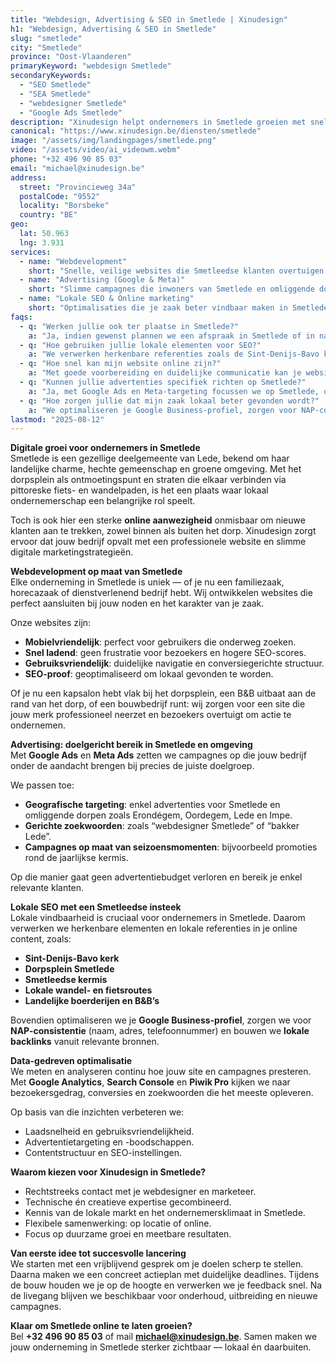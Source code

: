 ```yaml
---
title: "Webdesign, Advertising & SEO in Smetlede | Xinudesign"
h1: "Webdesign, Advertising & SEO in Smetlede"
slug: "smetlede"
city: "Smetlede"
province: "Oost-Vlaanderen"
primaryKeyword: "webdesign Smetlede"
secondaryKeywords:
  - "SEO Smetlede"
  - "SEA Smetlede"
  - "webdesigner Smetlede"
  - "Google Ads Smetlede"
description: "Xinudesign helpt ondernemers in Smetlede groeien met snelle, gebruiksvriendelijke websites, doelgerichte advertentiecampagnes en lokale SEO-strategieën die inspelen op de troeven van het dorp."
canonical: "https://www.xinudesign.be/diensten/smetlede"
image: "/assets/img/landingpages/smetlede.png"
video: "/assets/video/ai_videowm.webm"
phone: "+32 496 90 85 03"
email: "michael@xinudesign.be"
address:
  street: "Provincieweg 34a"
  postalCode: "9552"
  locality: "Borsbeke"
  country: "BE"
geo:
  lat: 50.963
  lng: 3.931
services:
  - name: "Webdevelopment"
    short: "Snelle, veilige websites die Smetleedse klanten overtuigen en converteren."
  - name: "Advertising (Google & Meta)"
    short: "Slimme campagnes die inwoners van Smetlede en omliggende dorpen gericht bereiken."
  - name: "Lokale SEO & Online marketing"
    short: "Optimalisaties die je zaak beter vindbaar maken in Smetlede en omgeving."
faqs:
  - q: "Werken jullie ook ter plaatse in Smetlede?"
    a: "Ja, indien gewenst plannen we een afspraak in Smetlede of in naburige dorpen zoals [Erondégem](/diensten/erondegem), [Oordegem](/diensten/oordegem) en [Lede](/diensten/lede), maar online meetings zijn ook mogelijk voor snelle opvolging."
  - q: "Hoe gebruiken jullie lokale elementen voor SEO?"
    a: "We verwerken herkenbare referenties zoals de Sint-Denijs-Bavo kerk, het dorpsplein en evenementen zoals de jaarlijkse kermis in teksten, meta-data en visuals."
  - q: "Hoe snel kan mijn website online zijn?"
    a: "Met goede voorbereiding en duidelijke communicatie kan je website doorgaans binnen 2 tot 4 weken live gaan."
  - q: "Kunnen jullie advertenties specifiek richten op Smetlede?"
    a: "Ja, met Google Ads en Meta-targeting focussen we op Smetlede, omliggende deelgemeenten en specifieke doelgroepen in de regio Lede."
  - q: "Hoe zorgen jullie dat mijn zaak lokaal beter gevonden wordt?"
    a: "We optimaliseren je Google Business-profiel, zorgen voor NAP-consistentie en bouwen lokale backlinks rond zoekwoorden zoals 'webdesigner Smetlede'."
lastmod: "2025-08-12"
---
```


**Digitale groei voor ondernemers in Smetlede**  
Smetlede is een gezellige deelgemeente van Lede, bekend om haar landelijke charme, hechte gemeenschap en groene omgeving. Met het dorpsplein als ontmoetingspunt en straten die elkaar verbinden via pittoreske fiets- en wandelpaden, is het een plaats waar lokaal ondernemerschap een belangrijke rol speelt.

Toch is ook hier een sterke **online aanwezigheid** onmisbaar om nieuwe klanten aan te trekken, zowel binnen als buiten het dorp. Xinudesign zorgt ervoor dat jouw bedrijf opvalt met een professionele website en slimme digitale marketingstrategieën.

**Webdevelopment op maat van Smetlede**  
Elke onderneming in Smetlede is uniek — of je nu een familiezaak, horecazaak of dienstverlenend bedrijf hebt. Wij ontwikkelen websites die perfect aansluiten bij jouw noden en het karakter van je zaak.

Onze websites zijn:

- **Mobielvriendelijk**: perfect voor gebruikers die onderweg zoeken.
- **Snel ladend**: geen frustratie voor bezoekers en hogere SEO-scores.
- **Gebruiksvriendelijk**: duidelijke navigatie en conversiegerichte structuur.
- **SEO-proof**: geoptimaliseerd om lokaal gevonden te worden.

Of je nu een kapsalon hebt vlak bij het dorpsplein, een B&B uitbaat aan de rand van het dorp, of een bouwbedrijf runt: wij zorgen voor een site die jouw merk professioneel neerzet en bezoekers overtuigt om actie te ondernemen.

**Advertising: doelgericht bereik in Smetlede en omgeving**  
Met **Google Ads** en **Meta Ads** zetten we campagnes op die jouw bedrijf onder de aandacht brengen bij precies de juiste doelgroep.

We passen toe:

- **Geografische targeting**: enkel advertenties voor Smetlede en omliggende dorpen zoals Erondégem, Oordegem, Lede en Impe.
- **Gerichte zoekwoorden**: zoals “webdesigner Smetlede” of “bakker Lede”.
- **Campagnes op maat van seizoensmomenten**: bijvoorbeeld promoties rond de jaarlijkse kermis.

Op die manier gaat geen advertentiebudget verloren en bereik je enkel relevante klanten.

**Lokale SEO met een Smetleedse insteek**  
Lokale vindbaarheid is cruciaal voor ondernemers in Smetlede. Daarom verwerken we herkenbare elementen en lokale referenties in je online content, zoals:

- **Sint-Denijs-Bavo kerk**
- **Dorpsplein Smetlede**
- **Smetleedse kermis**
- **Lokale wandel- en fietsroutes**
- **Landelijke boerderijen en B&B’s**

Bovendien optimaliseren we je **Google Business-profiel**, zorgen we voor **NAP-consistentie** (naam, adres, telefoonnummer) en bouwen we **lokale backlinks** vanuit relevante bronnen.

**Data-gedreven optimalisatie**  
We meten en analyseren continu hoe jouw site en campagnes presteren. Met **Google Analytics**, **Search Console** en **Piwik Pro** kijken we naar bezoekersgedrag, conversies en zoekwoorden die het meeste opleveren.

Op basis van die inzichten verbeteren we:

- Laadsnelheid en gebruiksvriendelijkheid.
- Advertentietargeting en -boodschappen.
- Contentstructuur en SEO-instellingen.

**Waarom kiezen voor Xinudesign in Smetlede?**

- Rechtstreeks contact met je webdesigner en marketeer.
- Technische én creatieve expertise gecombineerd.
- Kennis van de lokale markt en het ondernemersklimaat in Smetlede.
- Flexibele samenwerking: op locatie of online.
- Focus op duurzame groei en meetbare resultaten.

**Van eerste idee tot succesvolle lancering**  
We starten met een vrijblijvend gesprek om je doelen scherp te stellen. Daarna maken we een concreet actieplan met duidelijke deadlines. Tijdens de bouw houden we je op de hoogte en verwerken we je feedback snel. Na de livegang blijven we beschikbaar voor onderhoud, uitbreiding en nieuwe campagnes.

**Klaar om Smetlede online te laten groeien?**  
Bel **+32 496 90 85 03** of mail **[michael@xinudesign.be](mailto:michael@xinudesign.be)**. Samen maken we jouw onderneming in Smetlede sterker zichtbaar — lokaal én daarbuiten.
